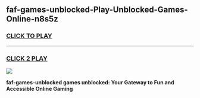 
## faf-games-unblocked-Play-Unblocked-Games-Online-n8s5z
<h3>
<a href="https://premium76.site?title=faf-games-unblocked&ref=25A">CLICK TO PLAY</a></h3>
<hr>

<h3>
<a href="https://premium76.site?title=faf-games-unblocked&ref=25A">CLICK 2 PLAY</a>
  
</h3>

<a href="https://premium76.site?title=faf-games-unblocked&ref=25A"><img src="https://clearcache.store/games.png"></a>


**faf-games-unblocked games unblocked: Your Gateway to Fun and Accessible Online Gaming**
